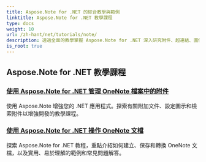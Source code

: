 ```yaml
---
title: Aspose.Note for .NET 的綜合教學與範例
linktitle: Aspose.Note for .NET 教學課程
type: docs
weight: 10
url: /zh-hant/net/tutorials/note/
description: 透過全面的教學掌握 Aspose.Note for .NET 深入研究附件、超連結、圖像等。提升您的 OneNote 文件操作能力。
is_root: true
---
```


## Aspose.Note for .NET 教學課程 
### [使用 Aspose.Note for .NET 管理 OneNote 檔案中的附件](./manage-attachments/)
使用 Aspose.Note 增強您的 .NET 應用程式。探索有關附加文件、設定圖示和檢索附件以增強開發的教學課程。
### [使用 Aspose.Note for .NET 操作 OneNote 文檔](./one-note-document-manipulation/)
探索 Aspose.Note for .NET 教程，重點介紹如何建立、保存和轉換 OneNote 文檔，以及實用、易於理解的範例和常見問題解答。